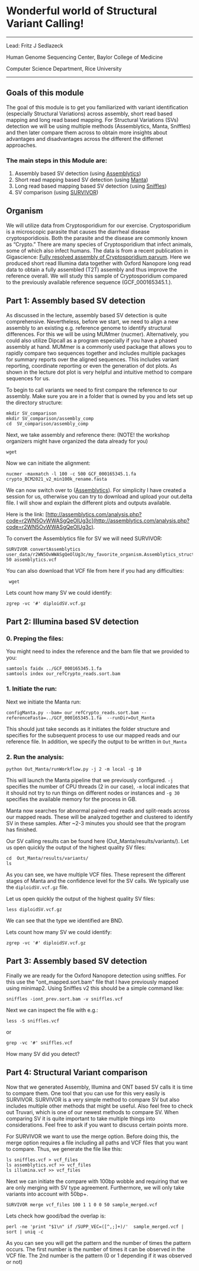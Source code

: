# Wonderful world of Structural Variant Calling! 

***
Lead: Fritz J Sedlazeck

Human Genome Sequencing Center,
Baylor College of Medicine

Computer Science Department,
Rice University 
***

## Goals of this module
The goal of this module is to get you familiarized with variant identification (especially Structural Variations) across assembly, short read based mapping and long read based mapping. 
For Structural Variations (SVs) detection we will be using multiple methods (Assemblytics, Manta, Sniffles) and then later compare them across to obtain more insights about advantages and disadvantages across the different the differnet approaches.

### The main steps in this Module are:
1. Assembly based SV detection (using [Assemblytics](http://assemblytics.com/))
2. Short read mapping based SV detection (using [Manta](https://github.com/Illumina/manta))
3. Long read based mapping based SV detection (using [Sniffles](https://github.com/fritzsedlazeck/Sniffles))
4. SV comparison (using [SURVIVOR](https://github.com/fritzsedlazeck/SURVIVOR))

## Organism
We will utilize data from Cryptosporidium for our exercise. Cryptosporidium is a microscopic parasite that causes the diarrheal disease cryptosporidiosis. Both the parasite and the disease are commonly known as “Crypto.” There are many species of Cryptosporidium that infect animals, some of which also infect humans.
The data is from a recent publication in Gigascience: [Fully resolved assembly of Cryptosporidium parvum](https://doi.org/10.1093/gigascience/giac010). Here we produced short read Illumina data together with Oxford Nanopore long read data to obtain a fully assembled (T2T) assembly and thus improve the reference overall. 
We will study this sample of Cryptosporidium compared to the previously available reference sequence (GCF_000165345.1.). 


## Part 1: Assembly based SV detection 
As discussed in the lecture, assembly based SV detection is quite comprehensive. Nevertheless, before we start, we need to align a new assembly to an existing e.g. reference genome to identify structural differences. For this we will be using MUMmer (nucmer). Alternatively, you could also utilize Dipcall as a program especially if you have a phased assembly at hand. MUMmer is a commonly used package that allows you to rapidly compare two sequences together and includes multiple packages for summary reports over the aligned sequences. This includes variant reporting, coordinate reporting or even the generation of dot plots. As shown in the lecture dot plot is very helpful and intuitive method to compare sequences for us.

To begin to call variants we need to first compare the reference to our assembly. 
Make sure you are in a folder that is owned by you and lets set up the directory structure:
```
mkdir SV_comparison
mkdir SV_comparison/assembly_comp
cd  SV_comparison/assembly_comp
```

Next, we take assembly and reference there: (NOTE! the workshop organizers might have organized the data already for you)
```
wget 
```

Now we can initiate the alignment:
```
nucmer -maxmatch -l 100 -c 500 GCF_000165345.1.fa crypto_BCM2021_v2_min100k_rename.fasta
```

We can now switch over to ([Assemblytics](http://assemblytics.com/)). For simplicity I have created a session for us, otherwise you can try to download and upload your out.delta file. I will show and explain the different plots and outputs available. 

Here is the link: [http://assemblytics.com/analysis.php?code=r2WN5OvWWASgQeOlUg3c](http://assemblytics.com/analysis.php?code=r2WN5OvWWASgQeOlUg3c).

To convert the Assemblytics file for SV we will need SURVIVOR:
```
SURVIVOR convertAssemblytics  user_data/r2WN5OvWWASgQeOlUg3c/my_favorite_organism.Assemblytics_structural_variants.bed 50 assemblytics.vcf
```

You can also download that VCF file from here if you had any difficulties:
```
 wget 
```

Lets count how many SV we could identify: 
```
zgrep -vc '#' diploidSV.vcf.gz
```


## Part 2: Illumina based SV detection 
### 0. Preping the files:
You might need to index the reference and the bam file that we provided to you:
```
samtools faidx ../GCF_000165345.1.fa
samtools index our_refCrypto_reads.sort.bam
```

### 1. Initiate the run:
Next we initiate the Manta run:
```
configManta.py --bam= our_refCrypto_reads.sort.bam --referenceFasta=../GCF_000165345.1.fa  --runDir=Out_Manta
```
This should just take seconds as it initiates the folder structure and specifies for the subsequent process to use our mapped reads and our reference file. In addition, we specify the output to be written in `Out_Manta`

### 2. Run the analysis:
```
python Out_Manta/runWorkflow.py -j 2 -m local -g 10
```

This will launch the Manta pipeline that we previously configured. `-j` specifies the number of CPU threads (2 in our case), `-m` local indicates that it should not try to run things on different nodes or instances and `-g 30` specifies the available memory for the process in GB.

Manta now searches for abnormal paired-end reads and split-reads across our mapped reads. These will be analyzed together and clustered to identify SV in these samples. After ~2-3 minutes you should see that the program has finished.

Our SV calling results can be found here (Out_Manta/results/variants/). Let us open quickly the output of the highest quality SV files:
```
cd  Out_Manta/results/variants/
ls 
```
As you can see, we have multiple VCF files. These represent the different stages of Manta and the confidence level for the SV calls. We typically use the `diploidSV.vcf.gz` file.


Let us open quickly the output of the highest quality SV files:
```
less diploidSV.vcf.gz

```

We can see that the type we identified are BND. 

Lets count how many SV we could identify: 
```
zgrep -vc '#' diploidSV.vcf.gz
```

## Part 3: Assembly based SV detection 
Finally we are ready for the Oxford Nanopore detection using sniffles. For this use the "ont_mapped.sort.bam" file that I have previously mapped using minimap2. Using Sniffles v2 this should be a simple command like:
```
sniffles -iont_prev.sort.bam -v sniffles.vcf
```

Next we can inspect the file with e.g.:
```
less -S sniffles.vcf
```
or 
```
grep -vc '#' sniffles.vcf
```

How many SV did you detect? 

## Part 4: Structural Variant comparison
Now that we generated Assembly, Illumina  and ONT based SV calls it is time to compare them. One tool that you can use for this very easily is SURVIVOR. SURVIVOR is a very simple method to compare SV but also includes multiple other methods that might be useful. Also feel free to check out Truvari, which is one of our newest methods to compare SV. When comparing SV it is quite important to take multiple things into considerations. Feel free to ask if you want to discuss certain points more. 

For SURVIVOR we want to use the merge option. Before doing this, the merge option requires a file including all paths and VCF files that you want to compare. Thus, we generate the file like this:
```
ls sniffles.vcf > vcf_files
ls assemblytics.vcf >> vcf_files
ls illumina.vcf >> vcf_files
```

Next we can initiate the compare with 100bp wobble and requiring that we are only merging with SV type agreement. Furthermore, we will only take variants into account with 50bp+. 
```
SURVIVOR merge vcf_files 100 1 1 0 0 50 sample_merged.vcf
```
Lets check how good/bad the overlap is:
```
perl -ne 'print "$1\n" if /SUPP_VEC=([^,;]+)/'  sample_merged.vcf | sort | uniq -c 
```

As you can see you will get the pattern and the number of times the pattern occurs. The first number is the number of times it can be observed in the VCF file. The 2nd number is the pattern (0 or 1 depending if it was observed or not) 

